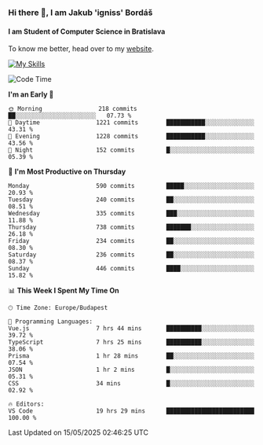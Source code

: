 ### Hi there 👋, I am Jakub 'igniss' Bordáš

#### I am Student of Computer Science in Bratislava
To know me better, head over to my [website](https://bordas.sk).

[![My Skills](https://skillicons.dev/icons?i=js,typescript,html,css,figma,svelte,vue,next,postgresql,nest,express,nodejs)](https://bordas.sk)


<!--START_SECTION:waka-->
![Code Time](http://img.shields.io/badge/Code%20Time-1%2C893%20hrs%206%20mins-blue)

**I'm an Early 🐤** 

```text
🌞 Morning                218 commits         ██░░░░░░░░░░░░░░░░░░░░░░░   07.73 % 
🌆 Daytime                1221 commits        ███████████░░░░░░░░░░░░░░   43.31 % 
🌃 Evening                1228 commits        ███████████░░░░░░░░░░░░░░   43.56 % 
🌙 Night                  152 commits         █░░░░░░░░░░░░░░░░░░░░░░░░   05.39 % 
```
📅 **I'm Most Productive on Thursday** 

```text
Monday                   590 commits         █████░░░░░░░░░░░░░░░░░░░░   20.93 % 
Tuesday                  240 commits         ██░░░░░░░░░░░░░░░░░░░░░░░   08.51 % 
Wednesday                335 commits         ███░░░░░░░░░░░░░░░░░░░░░░   11.88 % 
Thursday                 738 commits         ███████░░░░░░░░░░░░░░░░░░   26.18 % 
Friday                   234 commits         ██░░░░░░░░░░░░░░░░░░░░░░░   08.30 % 
Saturday                 236 commits         ██░░░░░░░░░░░░░░░░░░░░░░░   08.37 % 
Sunday                   446 commits         ████░░░░░░░░░░░░░░░░░░░░░   15.82 % 
```


📊 **This Week I Spent My Time On** 

```text
🕑︎ Time Zone: Europe/Budapest

💬 Programming Languages: 
Vue.js                   7 hrs 44 mins       ██████████░░░░░░░░░░░░░░░   39.72 % 
TypeScript               7 hrs 25 mins       ██████████░░░░░░░░░░░░░░░   38.06 % 
Prisma                   1 hr 28 mins        ██░░░░░░░░░░░░░░░░░░░░░░░   07.54 % 
JSON                     1 hr 2 mins         █░░░░░░░░░░░░░░░░░░░░░░░░   05.31 % 
CSS                      34 mins             █░░░░░░░░░░░░░░░░░░░░░░░░   02.92 % 

🔥 Editors: 
VS Code                  19 hrs 29 mins      █████████████████████████   100.00 % 
```


 Last Updated on 15/05/2025 02:46:25 UTC
<!--END_SECTION:waka-->
